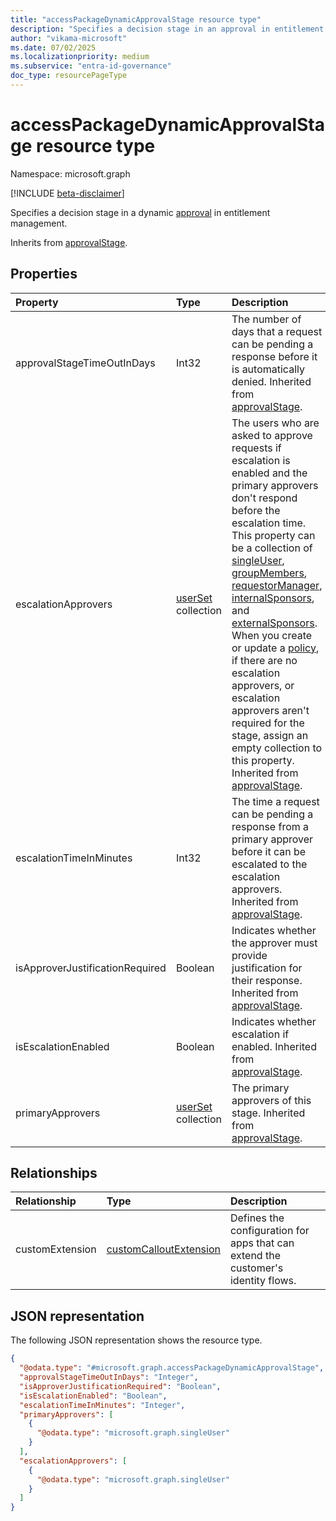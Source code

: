 ```yaml
---
title: "accessPackageDynamicApprovalStage resource type"
description: "Specifies a decision stage in an approval in entitlement management."
author: "vikama-microsoft"
ms.date: 07/02/2025
ms.localizationpriority: medium
ms.subservice: "entra-id-governance"
doc_type: resourcePageType
---
```


# accessPackageDynamicApprovalStage resource type

Namespace: microsoft.graph

[!INCLUDE [beta-disclaimer](../../includes/beta-disclaimer.md)]

Specifies a decision stage in a dynamic [approval](approval.md) in entitlement management.


Inherits from [approvalStage](../resources/approvalstage.md).


## Properties
|Property|Type|Description|
|:---|:---|:---|
|approvalStageTimeOutInDays|Int32|The number of days that a request can be pending a response before it is automatically denied. Inherited from [approvalStage](../resources/approvalstage.md).|
|escalationApprovers|[userSet](../resources/userset.md) collection|The users who are asked to approve requests if escalation is enabled and the primary approvers don't respond before the escalation time. This property can be a collection of [singleUser](singleuser.md), [groupMembers](groupmembers.md), [requestorManager](requestormanager.md), [internalSponsors](internalsponsors.md), and [externalSponsors](externalsponsors.md). When you create or update a [policy](accesspackageassignmentpolicy.md), if there are no escalation approvers, or escalation approvers aren't required for the stage, assign an empty collection to this property. Inherited from [approvalStage](../resources/approvalstage.md).|
|escalationTimeInMinutes|Int32|The time a request can be pending a response from a primary approver before it can be escalated to the escalation approvers. Inherited from [approvalStage](../resources/approvalstage.md).|
|isApproverJustificationRequired|Boolean|Indicates whether the approver must provide justification for their response. Inherited from [approvalStage](../resources/approvalstage.md).|
|isEscalationEnabled|Boolean|Indicates whether escalation if enabled. Inherited from [approvalStage](../resources/approvalstage.md).|
|primaryApprovers|[userSet](../resources/userset.md) collection|The primary approvers of this stage. Inherited from [approvalStage](../resources/approvalstage.md).|

## Relationships
|Relationship|Type|Description|
|:---|:---|:---|
|customExtension|[customCalloutExtension](../resources/customcalloutextension.md)|Defines the configuration for apps that can extend the customer's identity flows.|

## JSON representation
The following JSON representation shows the resource type.
<!-- {
  "blockType": "resource",
  "@odata.type": "microsoft.graph.accessPackageDynamicApprovalStage"
}
-->
``` json
{
  "@odata.type": "#microsoft.graph.accessPackageDynamicApprovalStage",
  "approvalStageTimeOutInDays": "Integer",
  "isApproverJustificationRequired": "Boolean",
  "isEscalationEnabled": "Boolean",
  "escalationTimeInMinutes": "Integer",
  "primaryApprovers": [
    {
      "@odata.type": "microsoft.graph.singleUser"
    }
  ],
  "escalationApprovers": [
    {
      "@odata.type": "microsoft.graph.singleUser"
    }
  ]
}
```

